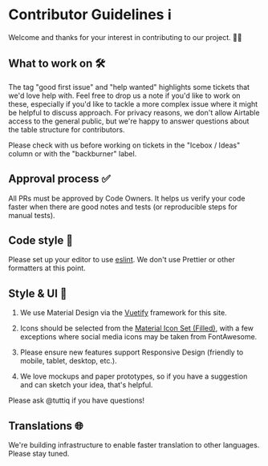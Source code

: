 # Contributor Guidelines ℹ

Welcome and thanks for your interest in contributing to our project. 🙇‍♀️

## What to work on 🛠

The tag "good first issue" and "help wanted" highlights some tickets that we'd love help with. Feel free to drop us a note if you'd like to work on these, especially if you'd like to tackle a more complex issue where it might be helpful to discuss approach. For privacy reasons, we don't allow Airtable access to the general public, but we're happy to answer questions about the table structure for contributors.

Please check with us before working on tickets in the "Icebox / Ideas" column or with the "backburner" label.

## Approval process ✅

All PRs must be approved by Code Owners. It helps us verify your code faster when there are good notes and tests (or reproducible steps for manual tests).

## Code style 📝

Please set up your editor to use [eslint](https://eslint.org/). We don't use Prettier or other formatters at this point.

## Style & UI 🎨

1. We use Material Design via the [Vuetify](https://vuetifyjs.com/en/) framework for this site.

2. Icons should be selected from the [Material Icon Set (Filled)](https://material.io/resources/icons/?style=baseline), with a few exceptions where social media icons may be taken from FontAwesome.

3. Please ensure new features support Responsive Design (friendly to mobile, tablet, desktop, etc.).

4. We love mockups and paper prototypes, so if you have a suggestion and can sketch your idea, that's helpful.

Please ask @tuttiq if you have questions!

## Translations 🌐

We're building infrastructure to enable faster translation to other languages. Please stay tuned.
